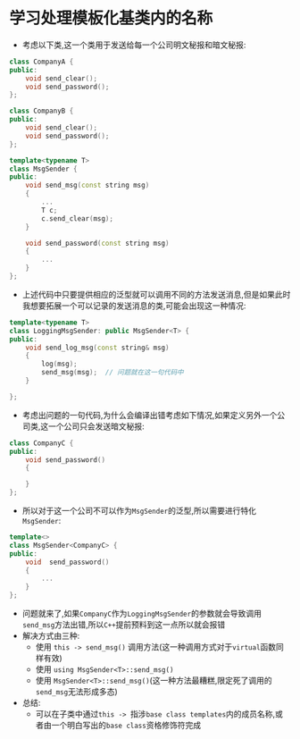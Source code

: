 # 学习处理模板化基类内的名称
- 考虑以下类,这一个类用于发送给每一个公司明文秘报和暗文秘报:
```cpp
class CompanyA {
public:
    void send_clear();
    void send_password();
};

class CompanyB {
public:
    void send_clear();
    void send_password();
};

template<typename T>
class MsgSender {
public:
    void send_msg(const string msg)
    {
        ...
        T c;
        c.send_clear(msg);
    }

    void send_password(const string msg)
    {
        ...
    }
};
```
- 上述代码中只要提供相应的泛型就可以调用不同的方法发送消息,但是如果此时我想要拓展一个可以记录的发送消息的类,可能会出现这一种情况:
```cpp
template<typename T>
class LoggingMsgSender: public MsgSender<T> {
public:
    void send_log_msg(const string& msg)
    {
        log(msg);
        send_msg(msg);  // 问题就在这一句代码中
    }

};
```
- 考虑出问题的一句代码,为什么会编译出错考虑如下情况,如果定义另外一个公司类,这一个公司只会发送暗文秘报:
```cpp
class CompanyC {
public:
    void send_password()
    {

    }
};
```
- 所以对于这一个公司不可以作为`MsgSender`的泛型,所以需要进行特化`MsgSender`:
```cpp
template<>
class MsgSender<CompanyC> {
public:
    void  send_password()
    {
        ...
    }
};
```
- 问题就来了,如果`CompanyC`作为`LoggingMsgSender`的参数就会导致调用`send_msg`方法出错,所以`C++`提前预料到这一点所以就会报错
- 解决方式由三种:
  - 使用 `this -> send_msg()` 调用方法(这一种调用方式对于`virtual`函数同样有效)
  - 使用 `using MsgSender<T>::send_msg()`
  - 使用 `MsgSender<T>::send_msg()`(这一种方法最糟糕,限定死了调用的`send_msg`无法形成多态)
- 总结:
  - 可以在子类中通过`this -> `指涉`base class templates`内的成员名称,或者由一个明白写出的`base class`资格修饰符完成